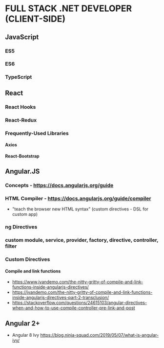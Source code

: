 
# FULL STACK .NET DEVELOPER (CLIENT-SIDE)

## JavaScript
### ES5
### ES6
### TypeScript


## React

### React Hooks
### React-Redux
### Frequently-Used Libraries
#### Axios
#### React-Bootstrap

## Angular.JS
### Concepts - https://docs.angularjs.org/guide
### HTML Compiler - https://docs.angularjs.org/guide/compiler
- "teach the browser new HTML syntax" (custom directives - DSL for custom app)

### ng Directives
### custom module, service, provider, factory, directive, controller, filter

### Custom Directives
#### Compile and link functions
- https://www.jvandemo.com/the-nitty-gritty-of-compile-and-link-functions-inside-angularjs-directives/
- https://jvandemo.com/the-nitty-gritty-of-compile-and-link-functions-inside-angularjs-directives-part-2-transclusion/
- https://stackoverflow.com/questions/24615103/angular-directives-when-and-how-to-use-compile-controller-pre-link-and-post

## Angular 2+
- Angular 8 Ivy https://blog.ninja-squad.com/2019/05/07/what-is-angular-ivy/
